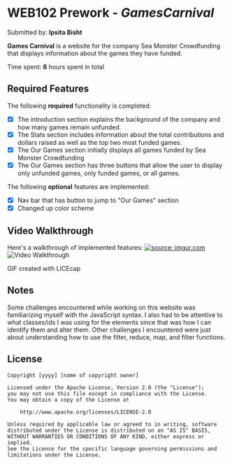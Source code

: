 # WEB102 Prework - *GamesCarnival*

Submitted by: **Ipsita Bisht**

**Games Carnival** is a website for the company Sea Monster Crowdfunding that displays information about the games they have funded.

Time spent: **6** hours spent in total

## Required Features

The following **required** functionality is completed:

* [x] The introduction section explains the background of the company and how many games remain unfunded.
* [x] The Stats section includes information about the total contributions and dollars raised as well as the top two most funded games.
* [x] The Our Games section initially displays all games funded by Sea Monster Crowdfunding
* [x] The Our Games section has three buttons that allow the user to display only unfunded games, only funded games, or all games.

The following **optional** features are implemented:

* [x] Nav bar that has button to jump to "Our Games" section
* [x] Changed up color scheme 

## Video Walkthrough

Here's a walkthrough of implemented features:
<a href="https://imgur.com/gRcmTbC"><img src="https://i.imgur.com/gRcmTbC.gif" title="source: imgur.com" /></a>
<img src='https://i.imgur.com/gRcmTbC.gif' title='Video Walkthrough' width='' alt='Video Walkthrough' />

<!-- Replace this with whatever GIF tool you used! -->
GIF created with LICEcap
<!-- Recommended tools:
[Kap](https://getkap.co/) for macOS
[ScreenToGif](https://www.screentogif.com/) for Windows
[peek](https://github.com/phw/peek) for Linux. -->

## Notes

Some challenges encountered while working on this website was familiarizing myself with the JavaScript syntax. I also had to be attentive to what classes/ids I was using for the elements since that was how I can identify them and alter them. Other challenges I encountered were just about understanding how to use the filter, reduce, map, and filter functions.

## License

    Copyright [yyyy] [name of copyright owner]

    Licensed under the Apache License, Version 2.0 (the "License");
    you may not use this file except in compliance with the License.
    You may obtain a copy of the License at

        http://www.apache.org/licenses/LICENSE-2.0

    Unless required by applicable law or agreed to in writing, software
    distributed under the License is distributed on an "AS IS" BASIS,
    WITHOUT WARRANTIES OR CONDITIONS OF ANY KIND, either express or implied.
    See the License for the specific language governing permissions and
    limitations under the License.

